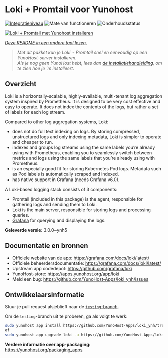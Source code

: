 <!--
NB: Deze README is automatisch gegenereerd door <https://github.com/YunoHost/apps/tree/master/tools/readme_generator>
Hij mag NIET handmatig aangepast worden.
-->

# Loki + Promtail voor Yunohost

[![Integratieniveau](https://dash.yunohost.org/integration/loki.svg)](https://ci-apps.yunohost.org/ci/apps/loki/) ![Mate van functioneren](https://ci-apps.yunohost.org/ci/badges/loki.status.svg) ![Onderhoudsstatus](https://ci-apps.yunohost.org/ci/badges/loki.maintain.svg)

[![Loki + Promtail met Yunohost installeren](https://install-app.yunohost.org/install-with-yunohost.svg)](https://install-app.yunohost.org/?app=loki)

*[Deze README in een andere taal lezen.](./ALL_README.md)*

> *Met dit pakket kun je Loki + Promtail snel en eenvoudig op een YunoHost-server installeren.*  
> *Als je nog geen YunoHost hebt, lees dan [de installatiehandleiding](https://yunohost.org/install), om te zien hoe je 'm installeert.*

## Overzicht

Loki is a horizontally-scalable, highly-available, multi-tenant log aggregation system inspired by Prometheus. It is designed to be very cost effective and easy to operate. It does not index the contents of the logs, but rather a set of labels for each log stream.

Compared to other log aggregation systems, Loki:

- does not do full text indexing on logs. By storing compressed, unstructured logs and only indexing metadata, Loki is simpler to operate and cheaper to run.
- indexes and groups log streams using the same labels you’re already using with Prometheus, enabling you to seamlessly switch between metrics and logs using the same labels that you’re already using with Prometheus.
- is an especially good fit for storing Kubernetes Pod logs. Metadata such as Pod labels is automatically scraped and indexed.
- has native support in Grafana (needs Grafana v6.0).

A Loki-based logging stack consists of 3 components:
- Promtail (included in this package) is the agent, responsible for gathering logs and sending them to Loki.
- Loki is the main server, responsible for storing logs and processing queries.
- [Grafana](https://github.com/Yunohost-Apps/grafana_ynh) for querying and displaying the logs.


**Geleverde versie:** 3.0.0~ynh5
## Documentatie en bronnen

- Officiele website van de app: <https://grafana.com/docs/loki/latest/>
- Officiele beheerdersdocumentatie: <https://grafana.com/docs/loki/latest/>
- Upstream app codedepot: <https://github.com/grafana/loki>
- YunoHost-store: <https://apps.yunohost.org/app/loki>
- Meld een bug: <https://github.com/YunoHost-Apps/loki_ynh/issues>

## Ontwikkelaarsinformatie

Stuur je pull request alsjeblieft naar de [`testing`-branch](https://github.com/YunoHost-Apps/loki_ynh/tree/testing).

Om de `testing`-branch uit te proberen, ga als volgt te werk:

```bash
sudo yunohost app install https://github.com/YunoHost-Apps/loki_ynh/tree/testing --debug
of
sudo yunohost app upgrade loki -u https://github.com/YunoHost-Apps/loki_ynh/tree/testing --debug
```

**Verdere informatie over app-packaging:** <https://yunohost.org/packaging_apps>
